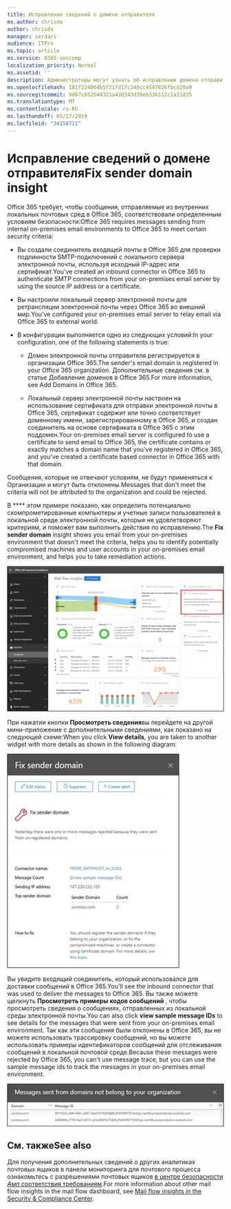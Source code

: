 ```yaml
---
title: Исправление сведений о домене отправителя
ms.author: chrisda
author: chrisda
manager: serdars
audience: ITPro
ms.topic: article
ms.service: O365-seccomp
localization_priority: Normal
ms.assetid: ''
description: Администраторы могут узнать об исправлении домена отправителя в панели мониторинга почтовых ящиков в центре безопасности _Амп_ соответствия требованиям.
ms.openlocfilehash: 181f224064b5f31fd17c348cc4547826fbcd29a9
ms.sourcegitcommit: 9d67cb52544321a430343d39eb336112c1a11d35
ms.translationtype: MT
ms.contentlocale: ru-RU
ms.lasthandoff: 05/17/2019
ms.locfileid: "34158711"
---
```

# <a name="fix-sender-domain-insight"></a><span data-ttu-id="a8260-103">Исправление сведений о домене отправителя</span><span class="sxs-lookup"><span data-stu-id="a8260-103">Fix sender domain insight</span></span>

<span data-ttu-id="a8260-104">Office 365 требует, чтобы сообщения, отправляемые из внутренних локальных почтовых сред в Office 365, соответствовали определенным условиям безопасности:</span><span class="sxs-lookup"><span data-stu-id="a8260-104">Office 365 requires messages sending from internal on-premises email environments to Office 365 to meet certain security criteria:</span></span>

- <span data-ttu-id="a8260-105">Вы создали соединитель входящей почты в Office 365 для проверки подлинности SMTP-подключений с локального сервера электронной почты, используя исходный IP-адрес или сертификат.</span><span class="sxs-lookup"><span data-stu-id="a8260-105">You've created an inbound connector in Office 365 to authenticate SMTP connections from your on-premises email server by using the source IP address or a certificate.</span></span>

- <span data-ttu-id="a8260-106">Вы настроили локальный сервер электронной почты для ретрансляции электронной почты через Office 365 во внешний мир.</span><span class="sxs-lookup"><span data-stu-id="a8260-106">You've configured your on-premises email server to relay email via Office 365 to external world.</span></span>

- <span data-ttu-id="a8260-107">В конфигурации выполняется одно из следующих условий:</span><span class="sxs-lookup"><span data-stu-id="a8260-107">In your configuration, one of the following statements is true:</span></span>

  - <span data-ttu-id="a8260-108">Домен электронной почты отправителя регистрируется в организации Office 365.</span><span class="sxs-lookup"><span data-stu-id="a8260-108">The sender's email domain is registered in your Office 365 organization.</span></span> <span data-ttu-id="a8260-109">Дополнительные сведения см. в статье Добавление доменов в Office 365.</span><span class="sxs-lookup"><span data-stu-id="a8260-109">For more information, see Add Domains in Office 365.</span></span>

  - <span data-ttu-id="a8260-110">Локальный сервер электронной почты настроен на использование сертификата для отправки электронной почты в Office 365, сертификат содержит или точно соответствует доменному имени, зарегистрированному в Office 365, и создан соединитель на основе сертификата в Office 365 с этим поддомен.</span><span class="sxs-lookup"><span data-stu-id="a8260-110">Your on-premises email server is configured to use a certificate to send email to Office 365, the certificate contains or exactly matches a domain name that you've registered in Office 365, and you've created a certificate based connector in Office 365 with that domain.</span></span> 

<span data-ttu-id="a8260-111">Сообщения, которые не отвечают условиям, не будут применяться к Организации и могут быть отклонены.</span><span class="sxs-lookup"><span data-stu-id="a8260-111">Messages that don't meet the criteria will not be attributed to the organization and could be rejected.</span></span>

<span data-ttu-id="a8260-112">В \*\*\*\* этом примере показано, как определить потенциально скомпрометированные компьютеры и учетные записи пользователей в локальной среде электронной почты, которые не удовлетворяют критериям, и поможет вам выполнить действия по исправлению.</span><span class="sxs-lookup"><span data-stu-id="a8260-112">The **Fix sender domain** insight shows you email from your on-premises environment that doesn't meet the criteria, helps you to identify potentially compromised machines and user accounts in your on-premises email environment, and helps you to take remediation actions.</span></span>

![Исправление домена отправителя в информационной панели почтового процесса в центре безопасности _Амп_ соответствие требованиям](media/sender-domain-insight-selected.png)

<span data-ttu-id="a8260-114">При нажатии кнопки **Просмотреть сведения**вы перейдете на другой мини-приложение с дополнительными сведениями, как показано на следующей схеме:</span><span class="sxs-lookup"><span data-stu-id="a8260-114">When you click **View details**, you are taken to another widget with more details as shown in the following diagram:</span></span>

![Мини-приложение "сведения" в разделе Fix sender Domain Insight](media/sender-domain-view-details.png)

<span data-ttu-id="a8260-116">Вы увидите входящий соединитель, который использовался для доставки сообщений в Office 365.</span><span class="sxs-lookup"><span data-stu-id="a8260-116">You'll see the inbound connector that was used to deliver the messages to Office 365.</span></span> <span data-ttu-id="a8260-117">Вы также можете щелкнуть **Просмотреть примеры кодов сообщений** , чтобы просмотреть сведения о сообщениях, отправленных из локальной среды электронной почты.</span><span class="sxs-lookup"><span data-stu-id="a8260-117">You can also click **view sample message IDs** to see details for the messages that were sent from your on-premises email environment.</span></span> <span data-ttu-id="a8260-118">Так как эти сообщения были отклонены в Office 365, вы не можете использовать трассировку сообщений, но вы можете использовать примеры идентификаторов сообщений для отслеживания сообщений в локальной почтовой среде.</span><span class="sxs-lookup"><span data-stu-id="a8260-118">Because these messages were rejected by Office 365, you can't use message trace, but you can use the sample message ids to track the messages in your on-premises email environment.</span></span>

![Просмотр образцов идентификаторов сообщений в исправлении домена отправителя](media/sender-domain-view-sample-message-ids.png)

## <a name="see-also"></a><span data-ttu-id="a8260-120">См. также</span><span class="sxs-lookup"><span data-stu-id="a8260-120">See also</span></span>

<span data-ttu-id="a8260-121">Для получения дополнительных сведений о других аналитиках почтовых ящиков в панели мониторинга для почтового процесса ознакомьтесь с разрешениями почтовых ящиков [в центре безопасности _Амп_ соответствия требованиям](mail-flow-insights-v2.md).</span><span class="sxs-lookup"><span data-stu-id="a8260-121">For more information about other mail flow insights in the mail flow dashboard, see [Mail flow insights in the Security & Compliance Center](mail-flow-insights-v2.md).</span></span>
